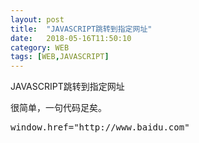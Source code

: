 ```yaml
---
layout: post
title:  "JAVASCRIPT跳转到指定网址"
date:   2018-05-16T11:50:10
category: WEB
tags: [WEB,JAVASCRIPT]
---
```


JAVASCRIPT跳转到指定网址

<p>很简单，一句代码足矣。</p><pre class="brush:js;toolbar:false">window.href=&quot;http://www.baidu.com&quot;</pre><p><br/></p>